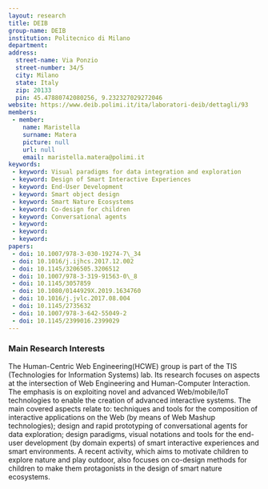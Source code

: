 ```yaml
---
layout: research
title: DEIB
group-name: DEIB
institution: Politecnico di Milano
department: 
address: 
  street-name: Via Ponzio
  street-number: 34/5
  city: Milano
  state: Italy
  zip: 20133
  pin: 45.47880742080256, 9.232327029272046
website: https://www.deib.polimi.it/ita/laboratori-deib/dettagli/93
members: 
 - member: 
    name: Maristella
    surname: Matera
    picture: null
    url: null
    email: maristella.matera@polimi.it
keywords: 
 - keyword: Visual paradigms for data integration and exploration
 - keyword: Design of Smart Interactive Experiences
 - keyword: End-User Development
 - keyword: Smart object design
 - keyword: Smart Nature Ecosystems
 - keyword: Co-design for children
 - keyword: Conversational agents
 - keyword: 
 - keyword: 
 - keyword: 
papers: 
 - doi: 10.1007/978-3-030-19274-7\_34
 - doi: 10.1016/j.ijhcs.2017.12.002
 - doi: 10.1145/3206505.3206512
 - doi: 10.1007/978-3-319-91563-0\_8
 - doi: 10.1145/3057859
 - doi: 10.1080/0144929X.2019.1634760
 - doi: 10.1016/j.jvlc.2017.08.004
 - doi: 10.1145/2735632
 - doi: 10.1007/978-3-642-55049-2
 - doi: 10.1145/2399016.2399029
---
```



### Main Research Interests
The Human-Centric Web Engineering(HCWE) group is part of the TIS (Technologies for Information Systems) lab. Its research focuses on aspects at the intersection of Web Engineering and Human-Computer Interaction. The emphasis is on exploiting novel and advanced Web/mobile/IoT technologies to enable the creation of advanced interactive systems. The main covered aspects relate to: techniques and tools for the composition of interactive applications on the Web (by means of Web Mashup technologies); design and rapid prototyping of conversational agents for data exploration; design paradigms, visual notations and tools  for the end-user development (by domain experts) of smart interactive experiences and smart environments. A recent activity, which aims  to motivate children to explore nature and play outdoor, also focuses on co-design methods for children to make them protagonists in the design of smart nature ecosystems. 
